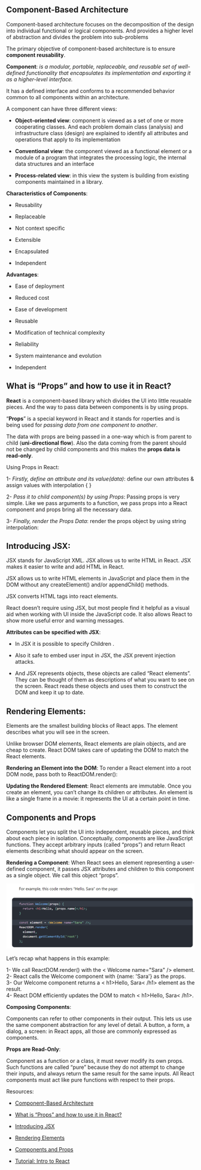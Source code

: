 ## Component-Based Architecture

Component-based architecture focuses on the decomposition of the design into individual functional or logical components. And provides a higher level of abstraction and divides the problem into sub-problems

The primary objective of component-based architecture is to ensure **component reusability**.

**Component**:  *is a modular, portable, replaceable, and reusable set of well-defined functionality that encapsulates its implementation and exporting it as a higher-level interface.*

It has a defined interface and conforms to a recommended behavior common to all components within an architecture.

A component can have three different views:
 
 - **Object-oriented view**:  component is viewed as a set of one or more cooperating classes. And each problem domain class (analysis) and infrastructure class (design) are explained to identify all attributes and operations that apply to its implementation
 
 - **Conventional view**: the component viewed as a functional element or a module of a program that integrates the processing logic, the internal data structures and an interface
 
 - **Process-related view**: in this view the system is building from existing components maintained in a library.

**Characteristics of Components**:
 - Reusability

 - Replaceable

 - Not context specific

 - Extensible

 - Encapsulated

 - Independent


**Advantages**:
 - Ease of deployment 

 - Reduced cost
 
 - Ease of development
 
 - Reusable
 
 - Modification of technical complexity

 - Reliability

 - System maintenance and evolution

 - Independent

 ## What is “Props” and how to use it in React?

 **React** is a component-based library which divides the UI into little reusable pieces. And the way to pass data between components is by using props.

 “**Props**” is a special keyword in React and it stands for roperties and is being used for *passing data from one component to another*.

 The data with props are being passed in a one-way which is from parent to child (**uni-directional flow**). Also the data coming from the parent should not be changed by child components and this makes the  **props data is read-only**.

 Using Props in React:

 1- *Firstly, define an attribute and its value(data)*: define our own attributes & assign values with interpolation { }

 2- *Pass it to child component(s) by using Props*: Passing props is very simple. Like we pass arguments to a function, we pass props into a React component and props bring all the necessary data.

 3- *Finally, render the Props Data*: render the props object by using string interpolation:


 ## Introducing JSX: 

JSX stands for JavaScript XML. JSX allows us to write HTML in React. JSX makes it easier to write and add HTML in React.

JSX allows us to write HTML elements in JavaScript and place them in the DOM without any createElement()  and/or appendChild() methods.

JSX converts HTML tags into react elements.

React doesn’t require using JSX, but most people find it helpful as a visual aid when working with UI inside the JavaScript code. It also allows React to show more useful error and warning messages.

**Attributes can be specified with JSX**:

- In JSX it is possible to specify Children .

- Also it safe to embed user input in JSX, the JSX prevent injection attacks. 

- And JSX represents objects, these objects are called “React elements”. They can be thought of them as descriptions of what you want to see on the screen. React reads these objects and uses them to construct the DOM and keep it up to date.

## Rendering Elements:

Elements are the smallest building blocks of React apps. The element describes what you will see in the screen.

Unlike browser DOM elements, React elements are plain objects, and are cheap to create. React DOM takes care of updating the DOM to match the React elements.

**Rendering an Element into the DOM**:
To render a React element into a root DOM node, pass both to ReactDOM.render():

**Updating the Rendered Element**:
React elements are immutable. Once you create an element, you can’t change its children or attributes. An element is like a single frame in a movie: it represents the UI at a certain point in time.


## Components and Props

Components let you split the UI into independent, reusable pieces, and think about each piece in isolation.
Conceptually, components are like JavaScript functions. They accept arbitrary inputs (called “props”) and return React elements describing what should appear on the screen.

**Rendering a Component**:
When React sees an element representing a user-defined component, it passes JSX attributes and children to this component as a single object. We call this object “props”.

![Examle](../img-301/class01/example.jpg) 

Let’s recap what happens in this example:

1-	We call ReactDOM.render() with the < Welcome name="Sara" /> element.<br>
2-	React calls the Welcome component with {name: 'Sara'} as the props.<br>
3-	Our Welcome component returns a < h1>Hello, Sara< /h1> element as the result.<br>
4-	React DOM efficiently updates the DOM to match < h1>Hello, Sara< /h1>.

**Composing Components**:

Components can refer to other components in their output. This lets us use the same component abstraction for any level of detail. A button, a form, a dialog, a screen: in React apps, all those are commonly expressed as components.



**Props are Read-Only**:

Component as a function or a class, it must never modify its own props.
Such functions are called “pure” because they do not attempt to change their inputs, and always return the same result for the same inputs.
All React components must act like pure functions with respect to their props.





 Resources: 
 - [Component-Based Architecture](https://www.tutorialspoint.com/software_architecture_design/component_based_architecture.htm)

 - [What is “Props” and how to use it in React?](https://itnext.io/what-is-props-and-how-to-use-it-in-react-da307f500da0)

 - [Introducing JSX](https://reactjs.org/docs/introducing-jsx.html)

 - [Rendering Elements](https://reactjs.org/docs/rendering-elements.html)
 
 - [Components and Props](https://reactjs.org/docs/components-and-props.html)

 - [Tutorial: Intro to React](https://reactjs.org/tutorial/tutorial.html#setup-option-1-write-code-in-the-browser)
